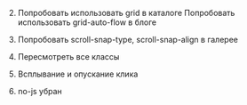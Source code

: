 2. Попробовать использовать grid в каталоге
Попробовать использовать grid-auto-flow в блоге
3. Попробовать scroll-snap-type, scroll-snap-align в галерее

5. Пересмотреть все классы
6. Всплывание и опускание клика
7. no-js убран
